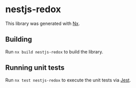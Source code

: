 # nestjs-redox

This library was generated with [Nx](https://nx.dev).

## Building

Run `nx build nestjs-redox` to build the library.

## Running unit tests

Run `nx test nestjs-redox` to execute the unit tests via [Jest](https://jestjs.io).
